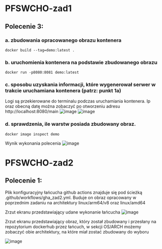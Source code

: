 # PFSWCHO-zad1

## Polecenie 3: 

### a. zbudowania opracowanego obrazu kontenera
  ```
  docker build --tag=demo:latest . 
  ```
### b. uruchomienia kontenera na podstawie zbudowanego obrazu
  ```
  docker run -p8080:8081 demo:latest
  ```
### c. sposobu uzyskania informacji, które wygenerował serwer w trakcie uruchamiana kontenera (patrz: punkt 1a)
Logi są przekierowane do terminalu podczas uruchamiania kontenera. Ip oraz obecną datę można zobaczyć po otworzeniu adresu http://localhost:8080/main
![image](https://github.com/Cz4pek/PFSWCHO-zad1/assets/61994338/2ac52b88-9d83-418e-be41-016e62644534)
![image](https://github.com/Cz4pek/PFSWCHO-zad1/assets/61994338/24ab763a-3869-4231-9ca3-0a3c72358898)
### d. sprawdzenia, ile warstw posiada zbudowany obraz.
```
docker image inspect demo
```
Wynik wykonania polecenia
![image](https://github.com/Cz4pek/PFSWCHO-zad1/assets/61994338/3d0e3c99-9e2a-4fff-ba55-c29e5f0a7ca5)

# PFSWCHO-zad2

## Polecenie 1: 

Plik konfiguracyjny łańcucha github actions znajduje się pod ścieżką .github/workflows/gha_zad2.yml. Buduje on obraz opracowany w poprzednim zadaniu na architektury linux/arm64/v8 oraz
linux/amd64

Zrzut ekranu przedstawiający udane wykonanie łańcucha 
![image](https://github.com/Cz4pek/PFSWCHO-zad1/assets/61994338/6b63e880-a8b3-4e66-a5ba-3d54c51c3f84)

Zrzut ekranu przedstawiający obraz, który został zbudowany i przesłany na repozytorium dockerhub przez łańcuch, w sekcji OS/ARCH możemy zobaczyć obie architektury, na które miał zostać zbudowany do wyboru

![image](https://github.com/Cz4pek/PFSWCHO-zad1/assets/61994338/2ea61462-b6e9-4e77-a3c3-e2e69605485c)
